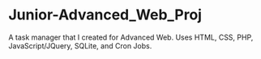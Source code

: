 # Junior-Advanced_Web_Proj
A task manager that I created for Advanced Web. Uses HTML, CSS, PHP, JavaScript/JQuery, SQLite, and Cron Jobs. 
